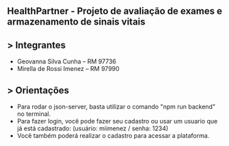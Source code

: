 ## HealthPartner - Projeto de avaliação de exames e armazenamento de sinais vitais

## > Integrantes 
- Geovanna Silva Cunha – RM 97736
- Mirella de Rossi Imenez – RM 97990

## > Orientações
- Para rodar o json-server, basta utilizar o comando "npm run backend" no terminal.
- Para fazer login, você pode fazer seu cadastro ou usar um usuario que já está cadastrado: (usuário: miimenez / senha: 1234)
- Você também poderá realizar o cadastro para acessar a plataforma.
